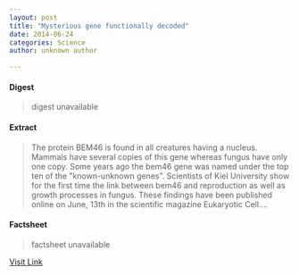 ```yaml
---
layout: post
title: "Mysterious gene functionally decoded"
date: 2014-06-24
categories: Science
author: unknown author

---
```



#### Digest
>digest unavailable

#### Extract
>The protein BEM46 is found in all creatures having a nucleus. Mammals have several copies of this gene whereas fungus have only one copy. Some years ago the bem46 gene was named under the top ten of the "known-unknown genes". Scientists of Kiel University show for the first time the link between bem46 and reproduction as well as growth processes in fungus. These findings have been published online on June, 13th in the scientific magazine Eukaryotic Cell....

#### Factsheet
>factsheet unavailable

[Visit Link](http://phys.org/news322731248.html)


